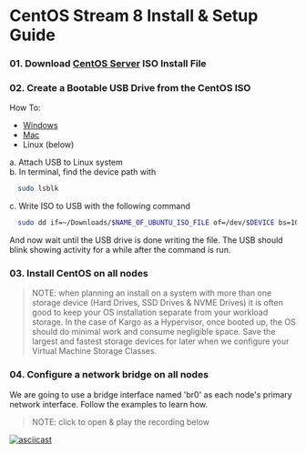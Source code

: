 # CentOS Stream 8 Install & Setup Guide

### 01. Download [CentOS Server] ISO Install File
[CentOS Server]:https://www.centos.org/centos-stream/
### 02. Create a Bootable USB Drive from the CentOS ISO
How To:
  - [Windows](https://docs.centos.org/en-US/centos/install-guide/Making_Media_USB_Windows/)
  - [Mac](https://docs.centos.org/en-US/centos/install-guide/Making_Media_USB_Mac/)
  - Linux (below)

  a. Attach USB to Linux system    
  b. In terminal, find the device path with    
```sh
  sudo lsblk
```
  c. Write ISO to USB with the following command    
```sh
  sudo dd if=~/Downloads/$NAME_OF_UBUNTU_ISO_FILE of=/dev/$DEVICE bs=1024k conv=sync status=progress
```
And now wait until the USB drive is done writing the file. The USB should blink
showing activity for a while after the command is run.

### 03. Install CentOS on all nodes
> NOTE: when planning an install on a system with more than one storage device 
> (Hard Drives, SSD Drives & NVME Drives) it is often good to keep your OS 
> installation separate from your workload storage. In the case of Kargo as a
> Hypervisor, once booted up, the OS should do minimal work and consume negligible
> space. Save the largest and fastest storage devices for later when we configure
> your Virtual Machine Storage Classes.

### 04. Configure a network bridge on all nodes
We are going to use a bridge interface named 'br0' as each node's primary network
interface. Follow the examples to learn how.
> NOTE: click to open & play the recording below

[![asciicast](https://asciinema.org/a/ffiXIXpO2sjMEG2VOkyLeU8Jk.png)](https://asciinema.org/a/ffiXIXpO2sjMEG2VOkyLeU8Jk)
